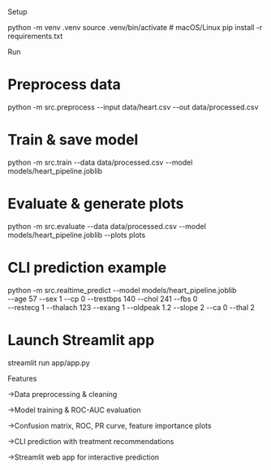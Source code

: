 Setup

python -m venv .venv
source .venv/bin/activate     # macOS/Linux
pip install -r requirements.txt


Run

# Preprocess data
python -m src.preprocess --input data/heart.csv --out data/processed.csv

# Train & save model
python -m src.train --data data/processed.csv --model models/heart_pipeline.joblib

# Evaluate & generate plots
python -m src.evaluate --data data/processed.csv --model models/heart_pipeline.joblib --plots plots

# CLI prediction example
python -m src.realtime_predict --model models/heart_pipeline.joblib \
  --age 57 --sex 1 --cp 0 --trestbps 140 --chol 241 --fbs 0 \
  --restecg 1 --thalach 123 --exang 1 --oldpeak 1.2 --slope 2 --ca 0 --thal 2

# Launch Streamlit app
streamlit run app/app.py


Features

->Data preprocessing & cleaning

->Model training & ROC-AUC evaluation

->Confusion matrix, ROC, PR curve, feature importance plots

->CLI prediction with treatment recommendations

->Streamlit web app for interactive prediction
